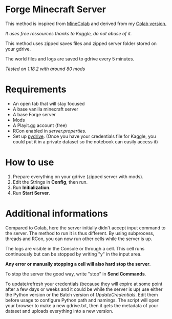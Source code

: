 # Forge Minecraft Server
This method is inspired from [MineColab](https://github.com/thecoder-001/MineColab)
and derived from my [Colab version.](https://github.com/Khoroshai/ForgeColabServer)

*It uses free ressources thanks to Kaggle, do not abuse of it.*

This method uses zipped saves files and zipped server folder stored on your gdrive.

The world files and logs are saved to gdrive every 5 minutes.

*Tested on 1.18.2 with around 80 mods*

# Requirements
- An open tab that will stay focused
- A base vanilla minecraft server
- A base Forge server
- Mods
- A Playit.gg account (free)
- RCon enabled in *server.properties*.
- Set up [pydrive](https://medium.com/analytics-vidhya/how-to-connect-google-drive-to-python-using-pydrive-9681b2a14f20). (Once you have your credentials file for Kaggle, you could put it in a private dataset so the notebook can easily access it)

# How to use
1) Prepare everything on your gdrive (zipped server with mods).
2) Edit the Strings in **Config**, then run.
3) Run **Initialization**.
4) Run **Start Server**.

# Additional informations
Compared to Colab, here the server initially didn't accept input command to the server. The method to run it is thus different. 
By using subprocess, threads and RCon, you can now run other cells while the server is up. 

The logs are visible in the Console or through a cell. This cell runs continuously but can be stopped by writing "y" in the input area.

**Any error or manually stopping a cell will also hard stop the server**.

To stop the server the good way, write "stop" in **Send Commands**.

To update/refresh your credentials (because they will expire at some point after a few days or weeks and it could be while the server is up) use either the Python version or the Batch version of *UpdateCredentials*. 
Edit them before usage to configure Python path and namings. 
The script will open your browser to make a new gdrive.txt, then it gets the metadata of your dataset and uploads everything into a new version.
